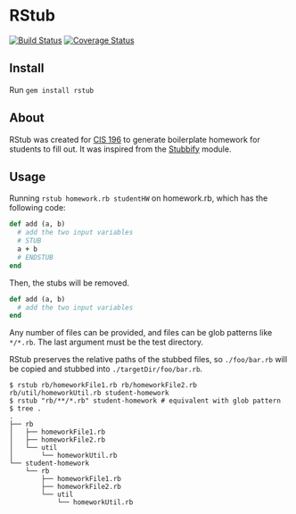 # RStub

[![Build Status](https://travis-ci.org/jusjmkim/rstub.svg?branch=master)](https://travis-ci.org/jusjmkim/rstub)
[![Coverage Status](https://coveralls.io/repos/jusjmkim/rstub/badge.svg)](https://coveralls.io/r/jusjmkim/rstub)

## Install
Run `gem install rstub`

## About
RStub was created for [CIS 196](http://www.seas.upenn.edu/~cis196/) to generate
boilerplate homework for students to fill out. It was inspired from the
[Stubbify](https://github.com/isibner/stubbify) module.

## Usage
Running `rstub homework.rb studentHW` on homework.rb, which has the following
code:
```ruby
def add (a, b)
  # add the two input variables
  # STUB
  a + b
  # ENDSTUB
end
```

Then, the stubs will be removed.
```ruby
def add (a, b)
  # add the two input variables
end
```

Any number of files can be provided, and files can be glob patterns like `*/*.rb`.
The last argument must be the test directory.

RStub preserves the relative paths of the stubbed files, so `./foo/bar.rb` will
be copied and stubbed into `./targetDir/foo/bar.rb`.

```
$ rstub rb/homeworkFile1.rb rb/homeworkFile2.rb rb/util/homeworkUtil.rb student-homework
$ rstub "rb/**/*.rb" student-homework # equivalent with glob pattern
$ tree .
.
├── rb
│   ├── homeworkFile1.rb
│   ├── homeworkFile2.rb
│   └── util
│       └── homeworkUtil.rb
└── student-homework
    └── rb
        ├── homeworkFile1.rb
        ├── homeworkFile2.rb
        └── util
            └── homeworkUtil.rb
```

